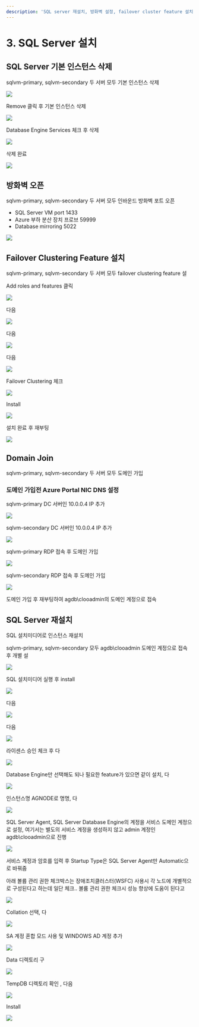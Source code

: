 ```yaml
---
description: 'SQL server 재설치, 방화벽 설정, failover cluster feature 설치, domain join'
---
```


# 3. SQL Server 설치

## SQL Server 기본 인스턴스 삭제 

sqlvm-primary, sqlvm-secondary 두 서버 모두 기본 인스턴스 삭제 

![](../../../.gitbook/assets/dcvm-dc-install23.png)

Remove 클릭 후 기본 인스턴스 삭제 

![](../../../.gitbook/assets/dcvm-dc-install24.png)

Database Engine Services 체크 후 삭제 

![](../../../.gitbook/assets/dcvm-dc-install25.png)

삭제 완료 

![](../../../.gitbook/assets/dcvm-dc-install26.png)

## 방화벽 오픈 

sqlvm-primary, sqlvm-secondary 두 서버 모두 인바운드 방화벽 포트 오픈 

* SQL Server VM port 1433
* Azure 부하 분산 장치 프로브 59999
* Database mirroring 5022

![](../../../.gitbook/assets/dcvm-dc-install27.png)

## Failover Clustering Feature 설치

sqlvm-primary, sqlvm-secondary 두 서버 모두 ​failover clustering feature 설

Add roles and features 클릭

![](../../../.gitbook/assets/dcvm-dc-install28_1.png)

다음

![](../../../.gitbook/assets/dcvm-dc-install29.png)

다음

![](../../../.gitbook/assets/dcvm-dc-install30.png)

다음 

![](../../../.gitbook/assets/dcvm-dc-install31.png)

Failover Clustering 체크 

![](../../../.gitbook/assets/dcvm-dc-install32.png)

Install 

![](../../../.gitbook/assets/dcvm-dc-install33.png)

설치 완료 후 재부팅

![](../../../.gitbook/assets/dcvm-dc-install34.png)

## Domain Join 

sqlvm-primary, sqlvm-secondary 두 서버 모두 도메인 가입

### 도메인 가입전 Azure Portal NIC DNS 설정

sqlvm-primary DC 서버인 10.0.0.4 IP 추가 

![](../../../.gitbook/assets/dcvm-dc-install35.png)

sqlvm-secondary DC 서버인 10.0.0.4 IP 추가 

![](../../../.gitbook/assets/dcvm-dc-install36.png)

sqlvm-primary RDP 접속 후 도메인 가입

![](../../../.gitbook/assets/dcvm-dc-install37.png)

sqlvm-secondary RDP 접속 후 도메인 가입

![](../../../.gitbook/assets/dcvm-dc-install38.png)

도메인 가입 후 재부팅하여 agdb\clooadmin의 도메인 계정으로 접속 

## SQL Server 재설치 

SQL 설치미디어로 인스턴스 재설치

sqlvm-primary, sqlvm-secondary 모두 agdb\clooadmin 도메인 계정으로 접속 후 개별 설

![](../../../.gitbook/assets/sqlvm-primary-reinstall.png)

SQL 설치미디어 실행 후 install

![](../../../.gitbook/assets/sqlvm-primary-reinstall2.png)

다음

![](../../../.gitbook/assets/sqlvm-primary-reinstall3.png)

다음

![](../../../.gitbook/assets/sqlvm-primary-reinstall4.png)

라이센스 승인 체크 후 다

![](../../../.gitbook/assets/sqlvm-primary-reinstall5.png)

Database Engine만 선택해도 되나 필요한 feature가 있으면 같이 설치, 다

![](../../../.gitbook/assets/sqlvm-primary-reinstall6.png)

인스턴스명 AGNODE로 명명, 다

![](../../../.gitbook/assets/sqlvm-primary-reinstall7.png)

SQL Server Agent, SQL Server Database Engine의 계정을 서비스 도메인 계정으로 설정, 여기서는 별도의 서비스 계정을 생성하지 않고 admin 계정인 agdb\clooadmin으로 진행

![](../../../.gitbook/assets/sqlvm-primary-reinstall8.png)

서비스 계정과 암호를 입력 후 Startup Type은 SQL Server Agent만 Automatic으로 바꿔줌 

아래 볼륨 관리 권한 체크박스는 장애조치클러스터\(WSFC\) 사용시 각 노드에 개별적으로 구성된다고 하는데 일단 체크.. 볼륨 관리 권한 체크시 성능 향상에 도움이 된다고 

![](../../../.gitbook/assets/sqlvm-primary-reinstall10.png)

Collation 선택, 다

![](../../../.gitbook/assets/sqlvm-primary-reinstall11.png)

SA 계정 혼합 모드 사용 및 WINDOWS AD 계정 추가

![](../../../.gitbook/assets/sqlvm-primary-reinstall12.png)

Data 디렉토리 구

![](../../../.gitbook/assets/sqlvm-primary-reinstall13.png)

TempDB 디렉토리 확인 , 다음 

![](../../../.gitbook/assets/sqlvm-primary-reinstall14.png)

Install

![](../../../.gitbook/assets/sqlvm-primary-reinstall15.png)



